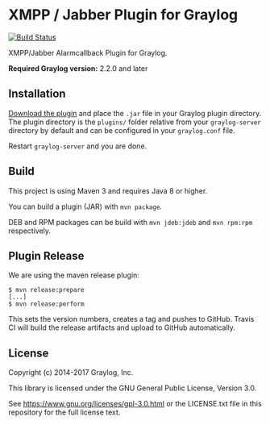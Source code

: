 XMPP / Jabber Plugin for Graylog
================================

[![Build Status](https://travis-ci.org/Graylog2/graylog-plugin-jabber.svg?branch=master)](https://travis-ci.org/Graylog2/graylog-plugin-jabber)

XMPP/Jabber Alarmcallback Plugin for Graylog.

**Required Graylog version:** 2.2.0 and later

## Installation

[Download the plugin](https://github.com/Graylog2/graylog-plugin-jabber/releases)
and place the `.jar` file in your Graylog plugin directory. The plugin directory
is the `plugins/` folder relative from your `graylog-server` directory by default
and can be configured in your `graylog.conf` file.

Restart `graylog-server` and you are done.

## Build

This project is using Maven 3 and requires Java 8 or higher.

You can build a plugin (JAR) with `mvn package`.

DEB and RPM packages can be build with `mvn jdeb:jdeb` and `mvn rpm:rpm` respectively.

## Plugin Release

We are using the maven release plugin:

```
$ mvn release:prepare
[...]
$ mvn release:perform
```

This sets the version numbers, creates a tag and pushes to GitHub. Travis CI will build the release artifacts and upload to GitHub automatically.

## License

Copyright (c) 2014-2017 Graylog, Inc.

This library is licensed under the GNU General Public License, Version 3.0.

See https://www.gnu.org/licenses/gpl-3.0.html or the LICENSE.txt file in this repository for the full license text.
